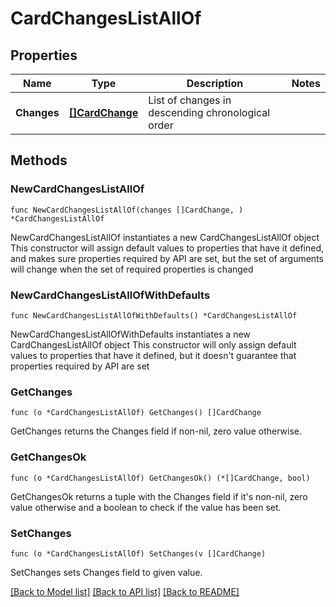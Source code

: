 # CardChangesListAllOf

## Properties

Name | Type | Description | Notes
------------ | ------------- | ------------- | -------------
**Changes** | [**[]CardChange**](CardChange.md) | List of changes in descending chronological order | 

## Methods

### NewCardChangesListAllOf

`func NewCardChangesListAllOf(changes []CardChange, ) *CardChangesListAllOf`

NewCardChangesListAllOf instantiates a new CardChangesListAllOf object
This constructor will assign default values to properties that have it defined,
and makes sure properties required by API are set, but the set of arguments
will change when the set of required properties is changed

### NewCardChangesListAllOfWithDefaults

`func NewCardChangesListAllOfWithDefaults() *CardChangesListAllOf`

NewCardChangesListAllOfWithDefaults instantiates a new CardChangesListAllOf object
This constructor will only assign default values to properties that have it defined,
but it doesn't guarantee that properties required by API are set

### GetChanges

`func (o *CardChangesListAllOf) GetChanges() []CardChange`

GetChanges returns the Changes field if non-nil, zero value otherwise.

### GetChangesOk

`func (o *CardChangesListAllOf) GetChangesOk() (*[]CardChange, bool)`

GetChangesOk returns a tuple with the Changes field if it's non-nil, zero value otherwise
and a boolean to check if the value has been set.

### SetChanges

`func (o *CardChangesListAllOf) SetChanges(v []CardChange)`

SetChanges sets Changes field to given value.



[[Back to Model list]](../../README.md#documentation-for-models) [[Back to API list]](../../README.md#documentation-for-api-endpoints) [[Back to README]](../../README.md)


